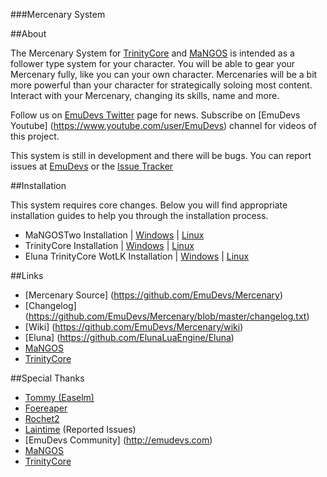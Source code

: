 ###Mercenary System

##About

The Mercenary System for [TrinityCore](http://www.trinitycore.org/) and [MaNGOS](http://getmangos.eu/) is intended as a follower type system for your character. 
You will be able to gear your Mercenary fully, like you can your own character. Mercenaries will be a bit more powerful than your character for strategically soloing most content. 
Interact with your Mercenary, changing its skills, name and more.

Follow us on [EmuDevs Twitter](https://twitter.com/EmuDevs) page for news.
Subscribe on [EmuDevs Youtube] (https://www.youtube.com/user/EmuDevs) channel for videos of this project.

This system is still in development and there will be bugs. You can report issues at [EmuDevs](http://emudevs.com/forumdisplay.php/276-Scripting) or the [Issue Tracker](https://github.com/EmuDevs/Mercenary/issues)

##Installation

This system requires core changes. Below you will find appropriate installation guides to help you through the installation process.

* MaNGOSTwo Installation | [Windows](https://github.com/EmuDevs/Mercenary/wiki/MaNGOS-%28mangostwo%29-Installation#windows) | [Linux](https://github.com/EmuDevs/Mercenary/wiki/MaNGOS-%28mangostwo%29-Installation#linux)
* TrinityCore Installation | [Windows](https://github.com/EmuDevs/Mercenary/wiki/TrinityCore-3.3.5-Installation#windows) | [Linux](https://github.com/EmuDevs/Mercenary/wiki/TrinityCore-3.3.5-Installation#linux)
* Eluna TrinityCore WotLK Installation | [Windows](https://github.com/EmuDevs/Mercenary/wiki/Eluna-TrinityCore-WotLK-Installation#windows) | [Linux](https://github.com/EmuDevs/Mercenary/wiki/Eluna-TrinityCore-WotLK-Installation#linux)

##Links
* [Mercenary Source] (https://github.com/EmuDevs/Mercenary)
* [Changelog] (https://github.com/EmuDevs/Mercenary/blob/master/changelog.txt)
* [Wiki] (https://github.com/EmuDevs/Mercenary/wiki)
* [Eluna] (https://github.com/ElunaLuaEngine/Eluna)
* [MaNGOS](http://getmangos.eu/)
* [TrinityCore](http://www.trinitycore.org/)

##Special Thanks
* [Tommy (Easelm)](https://github.com/Easelm)
* [Foereaper](https://github.com/Foereaper)
* [Rochet2](https://github.com/Rochet2)
* [Laintime](https://github.com/Laintime) (Reported Issues)
* [EmuDevs Community] (http://emudevs.com)
* [MaNGOS](http://getmangos.eu/)
* [TrinityCore](http://www.trinitycore.org/)
